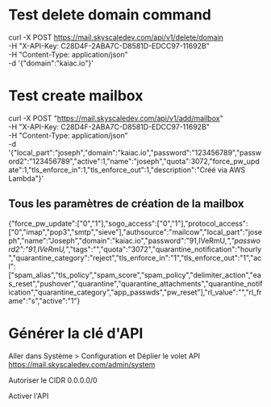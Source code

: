 # Test delete domain command

curl -X POST https://mail.skyscaledev.com/api/v1/delete/domain \
  -H "X-API-Key: C28D4F-2ABA7C-D8581D-EDCC97-11692B" \
  -H "Content-Type: application/json" \
  -d '{"domain":"kaiac.io"}'

# Test create mailbox

curl -X POST "https://mail.skyscaledev.com/api/v1/add/mailbox" \
  -H "X-API-Key: C28D4F-2ABA7C-D8581D-EDCC97-11692B" \
  -H "Content-Type: application/json" \
  -d '{"local_part":"joseph","domain":"kaiac.io","password":"123456789","password2":"123456789","active":1,"name":"joseph","quota":3072,"force_pw_update":1,"tls_enforce_in":1,"tls_enforce_out":1,"description":"Créé via AWS Lambda"}'

## Tous les paramètres de création de la mailbox
{"force_pw_update":["0","1"],"sogo_access":["0","1"],"protocol_access":["0","imap","pop3","smtp","sieve"],"authsource":"mailcow","local_part":"joseph","name":"Joseph","domain":"kaiac.io","password":"91,IVeRmU,_","password2":"91,IVeRmU,_","tags":"","quota":"3072","quarantine_notification":"hourly","quarantine_category":"reject","tls_enforce_in":"1","tls_enforce_out":"1","acl":["spam_alias","tls_policy","spam_score","spam_policy","delimiter_action","eas_reset","pushover","quarantine","quarantine_attachments","quarantine_notification","quarantine_category","app_passwds","pw_reset"],"rl_value":"","rl_frame":"s","active":"1"}


# Générer la clé d'API

Aller dans Système > Configuration et Déplier le volet API
https://mail.skyscaledev.com/admin/system

Autoriser le CIDR 0.0.0.0/0

Activer l'API